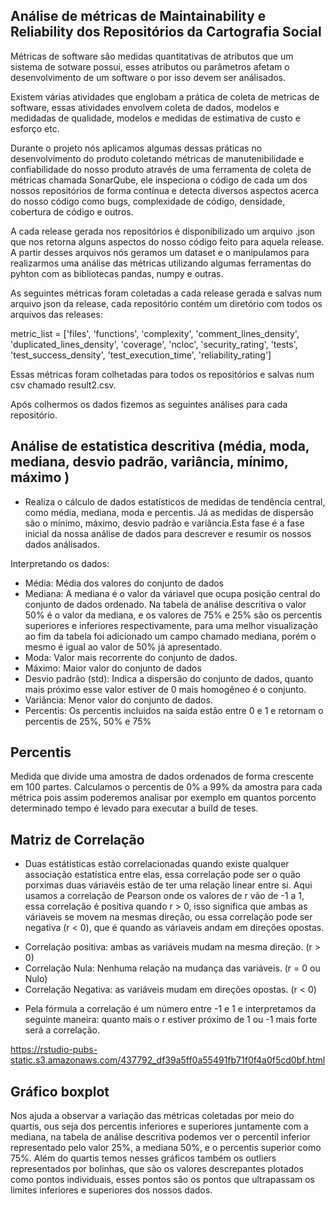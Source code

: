 ## Análise de métricas de Maintainability e Reliability dos Repositórios da Cartografia Social

Métricas de software são medidas quantitativas de atributos que um sistema de sotware possui, esses atributos ou parâmetros afetam  o desenvolvimento de um software o por isso devem ser análisados. 

Existem várias atividades que englobam a prática de coleta de metricas de software, essas atividades envolvem coleta de dados, modelos e medidadas de qualidade, modelos e medidas de estimativa de custo e esforço etc.

Durante o projeto nós aplicamos algumas dessas práticas no desenvolvimento do produto coletando métricas de manutenibilidade e confiabilidade do nosso produto através de uma ferramenta de coleta de métricas chamada SonarQube, ele inspeciona o código de cada um dos nossos repositórios de forma contínua e detecta diversos aspectos acerca do nosso código como bugs, complexidade de código, densidade, cobertura de código e outros.

A cada release gerada nos repositórios é disponibilizado um arquivo .json que nos retorna alguns aspectos do nosso código feito para aquela release. A partir desses arquivos nós geramos um dataset e o manipulamos para realizarmos uma análise das métricas utilizando algumas ferramentas do pyhton com as bibliotecas pandas, numpy e outras.

As seguintes métricas foram coletadas a cada release gerada e salvas num arquivo json da release, cada repositório contém um diretório com todos os arquivos das releases:

metric_list = ['files',
               'functions',
               'complexity',
               'comment_lines_density',
               'duplicated_lines_density',
               'coverage',
               'ncloc',
               'security_rating',
               'tests',
               'test_success_density',
               'test_execution_time',
               'reliability_rating']

Essas métricas foram colhetadas para todos os repositórios e salvas num csv chamado result2.csv.

Após colhermos os dados fizemos as seguintes análises para cada repositório.

## Análise de estatistica descritiva (média, moda, mediana, desvio padrão, variância, mínimo, máximo )

- Realiza o cálculo de dados estatísticos de medidas de tendência central, como média, mediana, moda e percentis. Já as medidas de dispersão são o mínimo, máximo, desvio padrão e variância.Esta fase é a fase inicial da nossa análise de dados para descrever e resumir os nossos dados análisados.

Interpretando os dados:

- Média: Média dos valores do conjunto de dados
- Mediana: A mediana é o valor da váriavel que ocupa posição central do conjunto de dados ordenado. Na tabela de análise descritiva o valor 50% é o valor da mediana, e os valores de 75% e 25% são os percentis superiores e inferiores respectivamente, para uma melhor visualização ao fim da tabela foi adicionado um campo chamado mediana, porém o mesmo é igual ao valor de 50% já apresentado.
- Moda: Valor mais recorrente do conjunto de dados.
- Máximo: Maior valor do conjunto de dados
- Desvio padrão (std): Indica a dispersão do conjunto de dados, quanto mais próximo esse valor estiver de 0 mais homogêneo é o conjunto.
- Variância: Menor valor do conjunto de dados.
- Percentis: Os percentis incluidos na saída estão entre 0 e 1 e retornam o percentis de 25%, 50% e 75%


## Percentis

Medida que divide uma amostra de dados ordenados de forma crescente em 100 partes. Calculamos o percentis de 0% a 99% da amostra para cada métrica pois assim poderemos analisar por exemplo em quantos porcento determinado tempo é levado para executar a build de teses. 

## Matriz de Correlação

* Duas estátisticas estão correlacionadas quando existe qualquer associação estatística entre elas, essa correlação pode ser o quão porximas duas váriavéis estão de ter uma relação linear entre si. Aqui usamos a correlação de Pearson onde os valores de r vão de -1 a 1, essa correlação é positiva quando r > 0, isso significa que ambas as váriaveis se movem na mesmas direção, ou essa correlação pode ser negativa (r < 0), que é quando as váriaveis andam em direções opostas.

- Correlação positiva: ambas as variáveis mudam na mesma direção. (r > 0)
 - Correlação Nula: Nenhuma relação na mudança das variáveis. (r = 0 ou Nulo)
- Correlação Negativa: as variáveis mudam em direções opostas. (r < 0)

* Pela fórmula a correlação é um número entre -1 e 1 e interpretamos da seguinte maneira: quanto mais o r estiver próximo de 1 ou -1 mais forte será a correlação.

https://rstudio-pubs-static.s3.amazonaws.com/437792_df39a5ff0a55491fb71f0f4a0f5cd0bf.html


## Gráfico boxplot

Nos ajuda a observar a variação das métricas coletadas por meio do quartis, ous seja dos percentis inferiores e superiores juntamente com a mediana, na tabela de análise descritiva podemos ver o percentil inferior representado pelo valor 25%, a mediana 50%, e o percentis superior como 75%. Além do quartis temos nesses gráficos também os outliers representados por bolinhas, que são os valores descrepantes plotados como pontos individuais, esses pontos são os pontos que ultrapassam os limites inferiores e superiores dos nossos dados. 

